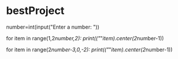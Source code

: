 # bestProject

number=int(input("Enter a number: "))

for item in range(1,2*number,2):
    print(("*"*item).center(2*number-1))

for item in range(2*number-3,0,-2):
    print(("*"*item).center(2*number-1))
    
